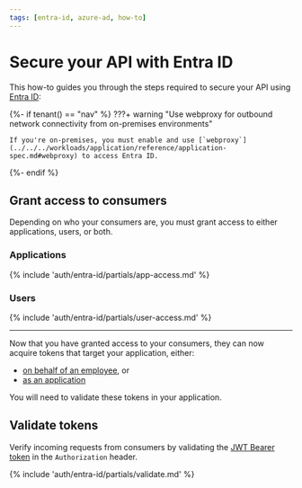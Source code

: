 ```yaml
---
tags: [entra-id, azure-ad, how-to]
---
```


# Secure your API with Entra ID

This how-to guides you through the steps required to secure your API using [Entra ID](../README.md):

{%- if tenant() == "nav" %}
???+ warning "Use webproxy for outbound network connectivity from on-premises environments"

    If you're on-premises, you must enable and use [`webproxy`](../../../workloads/application/reference/application-spec.md#webproxy) to access Entra ID.

{%- endif %}

## Grant access to consumers

Depending on who your consumers are, you must grant access to either applications, users, or both.

### Applications

{% include 'auth/entra-id/partials/app-access.md' %}

### Users

{% include 'auth/entra-id/partials/user-access.md' %}

---

Now that you have granted access to your consumers, they can now acquire tokens that target your application, either:

- [on behalf of an employee](consume-obo.md), or
- [as an application](consume-m2m.md)

You will need to validate these tokens in your application.

## Validate tokens

Verify incoming requests from consumers by validating the [JWT Bearer token](../../explanations/README.md#bearer-token) in the `Authorization` header.

{% include 'auth/entra-id/partials/validate.md' %}

[variables-ref]: ../reference/README.md#variables-for-validating-tokens
